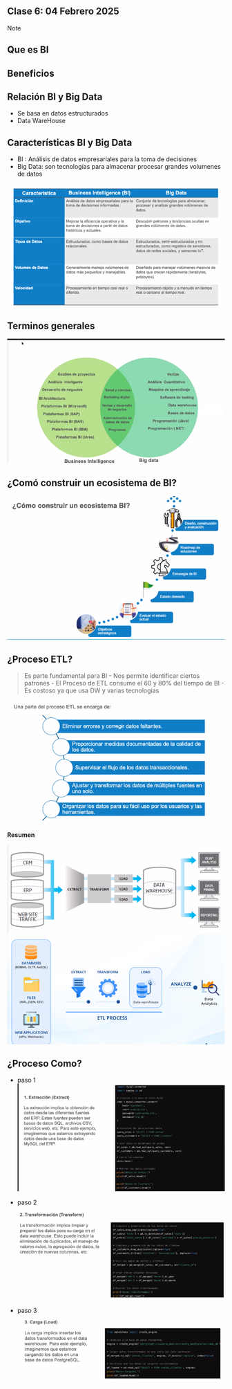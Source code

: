 ## Clase 6: 04 Febrero 2025 

>[!NOTE]
> 

## Que es BI 

## Beneficios 


## Relación BI y Big Data
- Se basa en datos estructurados 
- Data WareHouse


## Características BI y Big Data
- BI : Análisis de datos empresariales para la toma de decisiones 
- Big Data: son tecnologías para almacenar procesar grandes volumenes de datos 

![Características](../info/info_019.png)

## Terminos generales 

![Características](../info/info_020.png)

## ¿Comó construir un ecosistema de BI?

![Características](../info/info_021.png)


## ¿Proceso ETL?
> Es parte fundamental para BI 
    - Nos permite identificar ciertos patrones 
    - El Proceso de ETL consume el 60 y 80% del tiempo de BI 
    - Es costoso ya que usa DW y varias tecnologías 

![Características](../info/info_022.png)

**Resumen**

![proceso](../info/info_023.png)
![proceso](../info/info_024.png)

## ¿Proceso Como?
- paso 1
![proceso](../info/info_027.png)

- paso 2
![proceso](../info/info_025.png)

- paso 3
![proceso](../info/info_026.png)








